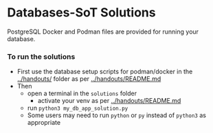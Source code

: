 # Databases-SoT Solutions

PostgreSQL Docker and Podman files are provided for running your database.

### To run the solutions

- First use the database setup scripts for podman/docker in the [../handouts/](../handouts/) folder as per [../handouts/README.md](../handouts/README.md)
- Then
    - open a terminal in the `solutions` folder
        - activate your venv as per [../handouts/README.md](../handouts/README.md)
    - run `python3 my_db_app_solution.py`
    - Some users may need to run `python` or `py` instead of `python3` as appropriate
